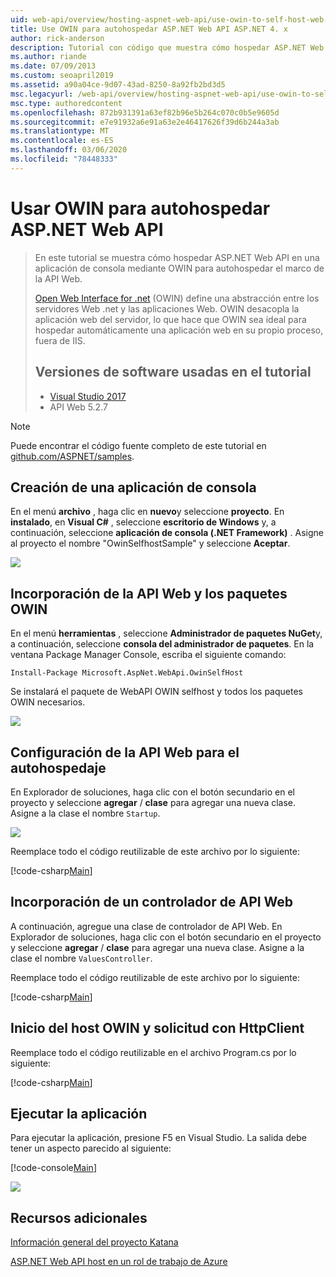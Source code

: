 ```yaml
---
uid: web-api/overview/hosting-aspnet-web-api/use-owin-to-self-host-web-api
title: Use OWIN para autohospedar ASP.NET Web API ASP.NET 4. x
author: rick-anderson
description: Tutorial con código que muestra cómo hospedar ASP.NET Web API en una aplicación de consola.
ms.author: riande
ms.date: 07/09/2013
ms.custom: seoapril2019
ms.assetid: a90a04ce-9d07-43ad-8250-8a92fb2bd3d5
msc.legacyurl: /web-api/overview/hosting-aspnet-web-api/use-owin-to-self-host-web-api
msc.type: authoredcontent
ms.openlocfilehash: 872b931391a63ef82b96e5b264c070c0b5e9605d
ms.sourcegitcommit: e7e91932a6e91a63e2e46417626f39d6b244a3ab
ms.translationtype: MT
ms.contentlocale: es-ES
ms.lasthandoff: 03/06/2020
ms.locfileid: "78448333"
---
```

# <a name="use-owin-to-self-host-aspnet-web-api"></a>Usar OWIN para autohospedar ASP.NET Web API 

> En este tutorial se muestra cómo hospedar ASP.NET Web API en una aplicación de consola mediante OWIN para autohospedar el marco de la API Web.
>
> [Open Web Interface for .net](http://owin.org) (OWIN) define una abstracción entre los servidores Web .net y las aplicaciones Web. OWIN desacopla la aplicación web del servidor, lo que hace que OWIN sea ideal para hospedar automáticamente una aplicación web en su propio proceso, fuera de IIS.
>
> ## <a name="software-versions-used-in-the-tutorial"></a>Versiones de software usadas en el tutorial
>
>
> - [Visual Studio 2017](https://visualstudio.microsoft.com/downloads/) 
> - API Web 5.2.7

> [!NOTE]
> Puede encontrar el código fuente completo de este tutorial en [github.com/ASPNET/samples](https://github.com/aspnet/samples/tree/master/samples/aspnet/WebApi/OwinSelfhostSample).

## <a name="create-a-console-application"></a>Creación de una aplicación de consola

En el menú **archivo** , haga clic en **nuevo**y seleccione **proyecto**. En **instalado**, en **Visual C#** , seleccione **escritorio de Windows** y, a continuación, seleccione **aplicación de consola (.NET Framework)** . Asigne al proyecto el nombre "OwinSelfhostSample" y seleccione **Aceptar**.

[![](use-owin-to-self-host-web-api/_static/image7.png)](use-owin-to-self-host-web-api/_static/image7.png)

## <a name="add-the-web-api-and-owin-packages"></a>Incorporación de la API Web y los paquetes OWIN

En el menú **herramientas** , seleccione **Administrador de paquetes NuGet**y, a continuación, seleccione **consola del administrador de paquetes**. En la ventana Package Manager Console, escriba el siguiente comando:

`Install-Package Microsoft.AspNet.WebApi.OwinSelfHost`

Se instalará el paquete de WebAPI OWIN selfhost y todos los paquetes OWIN necesarios.

[![](use-owin-to-self-host-web-api/_static/image4.png)](use-owin-to-self-host-web-api/_static/image3.png)

## <a name="configure-web-api-for-self-host"></a>Configuración de la API Web para el autohospedaje

En Explorador de soluciones, haga clic con el botón secundario en el proyecto y seleccione **agregar** / **clase** para agregar una nueva clase. Asigne a la clase el nombre `Startup`.

![](use-owin-to-self-host-web-api/_static/image5.png)

Reemplace todo el código reutilizable de este archivo por lo siguiente:

[!code-csharp[Main](use-owin-to-self-host-web-api/samples/sample1.cs)]

## <a name="add-a-web-api-controller"></a>Incorporación de un controlador de API Web

A continuación, agregue una clase de controlador de API Web. En Explorador de soluciones, haga clic con el botón secundario en el proyecto y seleccione **agregar** / **clase** para agregar una nueva clase. Asigne a la clase el nombre `ValuesController`.

Reemplace todo el código reutilizable de este archivo por lo siguiente:

[!code-csharp[Main](use-owin-to-self-host-web-api/samples/sample2.cs)]

## <a name="start-the-owin-host-and-make-a-request-with-httpclient"></a>Inicio del host OWIN y solicitud con HttpClient

Reemplace todo el código reutilizable en el archivo Program.cs por lo siguiente:

[!code-csharp[Main](use-owin-to-self-host-web-api/samples/sample3.cs)]

## <a name="run-the-application"></a>Ejecutar la aplicación

Para ejecutar la aplicación, presione F5 en Visual Studio. La salida debe tener un aspecto parecido al siguiente:

[!code-console[Main](use-owin-to-self-host-web-api/samples/sample4.cmd)]

![](use-owin-to-self-host-web-api/_static/image6.png)

## <a name="additional-resources"></a>Recursos adicionales

[Información general del proyecto Katana](../../../aspnet/overview/owin-and-katana/an-overview-of-project-katana.md)

[ASP.NET Web API host en un rol de trabajo de Azure](host-aspnet-web-api-in-an-azure-worker-role.md)

